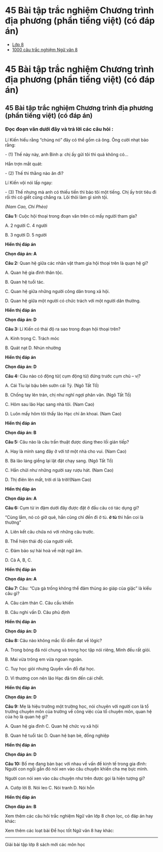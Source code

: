 # 45 Bài tập trắc nghiệm Chương trình địa phương (phần tiếng việt) (có đáp án)

  * [Lớp 8](https://vietjack.com/series/lop-8.jsp)
  * [1000 câu trắc nghiệm Ngữ văn 8](https://vietjack.com/ngu-van-8/trac-nghiem-ngu-van-lop-8.jsp)



# 45 Bài tập trắc nghiệm Chương trình địa phương (phần tiếng việt) (có đáp án)

## 45 Bài tập trắc nghiệm Chương trình địa phương (phần tiếng việt) (có đáp án)

### Đọc đoạn văn dưới đây và trả lời các câu hỏi :

Lí Kiến hiểu rằng “chúng nó” đây có thể gồm cả ông. Ông cười nhạt bảo rằng:

\- (1) Thế này này, anh Binh ạ: chị ấy gửi tôi thì quả không có…

Hắn trợn mắt quát:

\- (2) Thế thì thằng nào ăn đi?

Lí Kiến vội nói lấp ngay:

\- (3) Thế nhưng mà anh có thiếu tiền thì bảo tôi một tiếng. Chị ấy trót tiêu đi rồi thì có giết cũng chẳng ra. Lôi thôi làm gì sinh tội.

_(Nam Cao, Chí Phèo)_

**Câu 1:** Cuộc hội thoại trong đoạn văn trên có mấy người tham gia? 

A. 2 người C. 4 người

B. 3 người D. 5 người

**Hiển thị đáp án**

**Chọn đáp án: A**

**Câu 2:** Quan hệ giữa các nhân vật tham gia hội thoại trên là quạn hệ gì? 

A. Quan hệ gia đình thân tộc.

B. Quan hệ tuổi tác.

C. Quan hệ giữa những người công dân trong xã hội.

D. Quan hệ giữa một người có chức trách với một người dân thường.

**Hiển thị đáp án**

**Chọn đáp án: D**

**Câu 3:** Lí Kiến có thái độ ra sao trong đoạn hội thoại trên? 

A. Kính trọng C. Trách móc

B. Quát nạt D. Nhún nhường

**Hiển thị đáp án**

**Chọn đáp án: D**

**Câu 4:** Câu nào có động từ( cụm động từ) đứng trước cụm chủ – vị? 

A. Cái Tỉu lại bậu bên sườn cái Tý. (Ngô Tất Tố)

B. Chống tay lên trán, chị như nghĩ ngợi phân vân. (Ngô Tất Tố)

C. Hôm sau lão Hạc sang nhà tôi. (Nam Cao)

D. Luôn mấy hôm tôi thấy lão Hạc chỉ ăn khoai. (Nam Cao)

**Hiển thị đáp án**

**Chọn đáp án: B**

**Câu 5:** Câu nào là câu trần thuật được dùng theo lối gián tiếp? 

A. Hay là mình sang đây ở với tớ một nhà cho vui. (Nam Cao)

B. Bà lão láng giềng lại lật đật chạy sang. (Ngô Tất Tố)

C. Hắn chửi như những người say rượu hát. (Nam Cao)

D. Thị điên lên mất, trời ơi là trời!(Nam Cao)

**Hiển thị đáp án**

**Chọn đáp án: A**

**Câu 6:** Cụm từ in đậm dưới đây được đặt ở đầu câu có tác dụng gì? 

“Cùng lắm, nó có giở quẻ, hắn cũng chỉ đến đi ở tù. **ở tù** thì hắn coi là thường”

A. Liên kết câu chứa nó với những câu trước.

B. Thể hiện thái độ của người viết.

C. Đảm bảo sự hài hoà về mặt ngữ âm.

D. Cả A, B, C.

**Hiển thị đáp án**

**Chọn đáp án: A**

**Câu 7:** Câu: “Cựa gà trống không thể đâm thủng áo giáp của giặc” là kiểu câu gì? 

A. Câu cảm thán C. Câu cầu khiến

B. Câu nghi vấn D. Câu phủ định

**Hiển thị đáp án**

**Chọn đáp án: D**

**Câu 8:** Câu nào không mắc lỗi diễn đạt về lôgíc? 

A. Trong bóng đá nói chung và trong học tập nói riêng, Minh đều rất giỏi.

B. Mai vừa trông em vừa ngoan ngoãn.

C. Tuy học giỏi nhưng Quyền vẫn đỗ đại học.

D. Vì thương con nên lão Hạc đã tìm đến cái chết.

**Hiển thị đáp án**

**Chọn đáp án: D**

**Câu 9:** Mẹ là hiệu trưởng một trường học, nói chuyên với người con là tổ trưởng chuyên môn của trường về công việc của tổ chuyên môn, quan hệ của họ là quan hệ gì? 

A. Quan hệ gia đình C. Quan hệ chức vụ xã hội

B. Quan hệ tuổi tác D. Quan hệ bạn bè, đồng nghiệp

**Hiển thị đáp án**

**Chọn đáp án: D**

**Câu 10:** Bố mẹ đang bàn bạc với nhau về vấn đề kinh tế trong gia đình: Người con ngồi gần đó nói xen vào câu chuyện khiến cha mẹ bực mình. 

Người con nói xen vào câu chuyện như trên được gọi là hiện tượng gì?

A. Cướp lời B. Nói leo C. Nói tranh D. Nói hỗn

**Hiển thị đáp án**

**Chọn đáp án: B**

Xem thêm các câu hỏi trắc nghiệm Ngữ văn lớp 8 chọn lọc, có đáp án hay khác:

Xem thêm các loạt bài Để học tốt Ngữ văn 8 hay khác:

* * *

Giải bài tập lớp 8 sách mới các môn học
